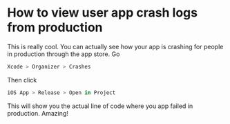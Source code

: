 # How to view user app crash logs from production

This is really cool. You can actually see how your app is crashing for people in production through the app store. Go

```swift
Xcode > Organizer > Crashes 
```

Then click

```swift
iOS App > Release > Open in Project
```

This will show you the actual line of code where you app failed in production. Amazing!
